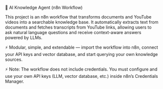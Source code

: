 🤖 AI Knowledge Agent (n8n Workflow)

This project is an n8n workflow that transforms documents and YouTube videos into a searchable knowledge base. It automatically extracts text from documents and fetches transcripts from YouTube links, allowing users to ask natural language questions and receive context-aware answers powered by LLMs.

⚡ Modular, simple, and extendable — import the workflow into n8n, connect your API keys and vector database, and start querying your own knowledge sources.

⚡ Note: The workflow does not include credentials. You must configure and use your own API keys (LLM, vector database, etc.) inside n8n’s Credentials Manager.
